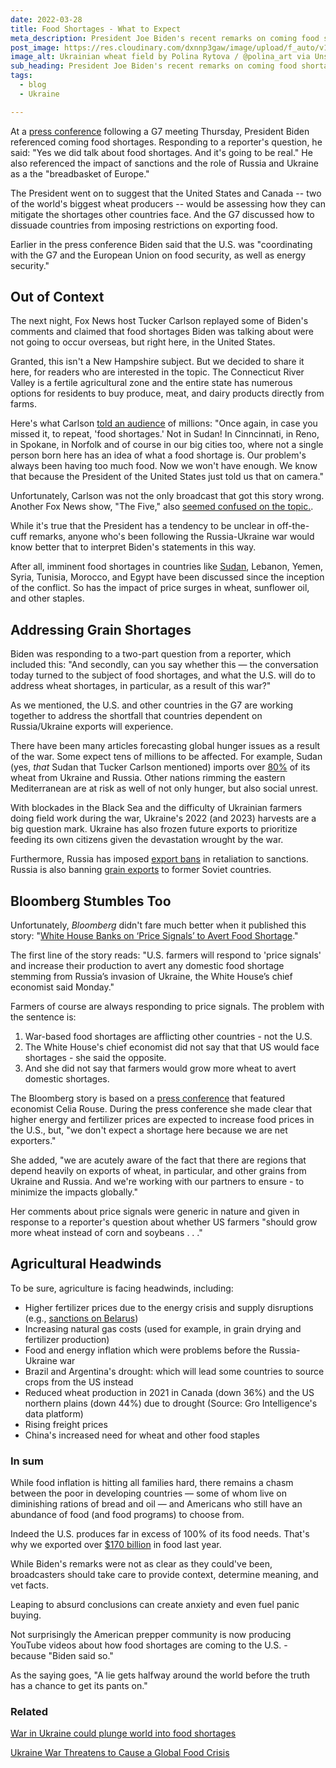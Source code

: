 ```yaml
---
date: 2022-03-28
title: Food Shortages - What to Expect
meta_description: President Joe Biden's recent remarks on coming food shortages are being misinterpreted by some. Here's what you need to know.
post_image: https://res.cloudinary.com/dxnnp3gaw/image/upload/f_auto/v1648434427/decodr/ukraine-wheat_ppzg4g.avif
image_alt: Ukrainian wheat field by Polina Rytova / @polina_art via Unsplash
sub_heading: President Joe Biden's recent remarks on coming food shortages are being misinterpreted 
tags:
  - blog
  - Ukraine

---
```



At a <a href="https://www.whitehouse.gov/briefing-room/speeches-remarks/2022/03/24/remarks-by-president-biden-in-press-conference-7/" target="blank">press conference</a> following a G7 meeting Thursday, President Biden referenced coming food shortages. Responding to a reporter's question, he said: "Yes we did talk about food shortages. And it's going to be real." He also referenced the impact of sanctions and the role of Russia and Ukraine as a the "breadbasket of Europe." 

The President went on to suggest that the United States and Canada -- two of the world's biggest wheat producers -- would be assessing how they can mitigate the shortages other countries face. And the G7 discussed how to dissuade countries from imposing restrictions on exporting food. 

Earlier in the press conference Biden said that the U.S. was "coordinating with the G7 and the European Union on food security, as well as energy security."

## Out of Context

The next night, Fox News host Tucker Carlson replayed some of Biden's comments and claimed that food shortages Biden was talking about were not going to occur overseas, but right here, in the United States.

Granted, this isn't a New Hampshire subject. But we decided to share it here, for readers who are interested in the topic. The Connecticut River Valley is a fertile agricultural zone and the entire state has numerous options for residents to buy produce, meat, and dairy products directly from farms.

Here's what Carlson <a href="https://www.youtube.com/embed/ohGa1DcA6BI" target="blank">told an audience</a> of millions: "Once again, in case you missed it, to repeat, 'food shortages.' Not in Sudan! In Cinncinnati, in Reno, in Spokane, in Norfolk and of course in our big cities too, where not a single person born here has an idea of what a food shortage is. Our problem's always been having too much food. Now we won't have enough. We know that because the President of the United States just told us that on camera." 

Unfortunately, Carlson was not the only broadcast that got this story wrong. Another Fox News show, "The Five," also <a href="https://www.youtube.com/watch?v=iR-7d7cLbQA" target="blank">seemed confused on the topic.</a>.

While it's true that the President has a tendency to be unclear in off-the-cuff remarks, anyone who's been following the Russia-Ukraine war would know better that to interpret Biden's statements in this way.

After all, imminent food shortages in countries like <a href="https://www.bloomberg.com/news/articles/2022-03-15/ukraine-war-combines-with-coup-to-leave-half-of-sudan-hungry" target="blank">Sudan</a>, Lebanon, Yemen, Syria, Tunisia, Morocco, and Egypt have been discussed since the inception of the conflict. So has the impact of price surges in wheat, sunflower oil, and other staples. 


## Addressing Grain Shortages

Biden was responding to a two-part question from a reporter, which included this: "And secondly, can you say whether this — the conversation today turned to the subject of food shortages, and what the U.S. will do to address wheat shortages, in particular, as a result of this war?"

As we mentioned, the U.S. and other countries in the G7 are working together to address the shortfall that countries dependent on Russia/Ukraine exports will experience. 

There have been many articles forecasting global hunger issues as a result of the war. Some expect tens of millions to be affected. For example, Sudan (yes, <em>that</em> Sudan that Tucker Carlson mentioned) imports over <a href="https://www.france24.com/en/live-news/20220321-ukraine-war-s-impact-on-wheat-threatens-hunger-in-sudan-aid-group" target="blank">80%</a> of its wheat from Ukraine and Russia. Other nations rimming the eastern Mediterranean are at risk as well of not only hunger, but also social unrest. 

With blockades in the Black Sea and the difficulty of Ukrainian farmers doing field work during the war, Ukraine's 2022 (and 2023) harvests are a big question mark. Ukraine has also frozen future exports to prioritize feeding its own citizens given the devastation wrought by the war.

Furthermore, Russia has imposed <a href="https://www.reuters.com/business/russia-suspends-exports-tech-telecoms-medical-auto-agricultural-equipment-until-2022-03-10/" target="blank">export bans</a> in retaliation to sanctions. Russia is also banning <a href="https://www.reuters.com/business/russia-may-suspend-grain-exports-until-june-30-interfax-2022-03-14/" target="blank">grain exports</a> to former Soviet countries.

## Bloomberg Stumbles Too

Unfortunately, <em>Bloomberg</em> didn't fare much better when it published this story: "<a href="https://www.bloomberg.com/news/articles/2022-03-28/white-house-banks-on-price-signals-to-avert-food-shortage" target="blank">White House Banks on ‘Price Signals’ to Avert Food Shortage</a>." 
  
The first line of the story reads: "U.S. farmers will respond to 'price signals' and increase their production to avert any domestic food shortage stemming from Russia’s invasion of Ukraine, the White House’s chief economist said Monday." 

Farmers of course are always responding to price signals. The problem with the sentence is:
1) War-based food shortages are afflicting other countries - not the U.S. 
2) The White House's chief economist did not say that that US would face shortages - she said the opposite.
3) And she did not say that farmers would grow more wheat to avert domestic shortages.
  
The Bloomberg story is based on a <a href="https://youtu.be/MAhOURpjBHY?t=923" target="blank">press conference</a> that featured economist Celia Rouse. During the press conference she made clear that higher energy and fertilizer prices are expected to increase food prices in the U.S., but, "we don't expect a shortage here because we are net exporters."

She added, "we are acutely aware of the fact that there are regions that depend heavily on exports of wheat, in particular, and other grains from Ukraine and Russia. And we're working with our partners to ensure - to minimize the impacts globally."

Her comments about price signals were generic in nature and given in response to a reporter's question about whether US farmers "should grow more wheat instead of corn and soybeans . . ."


## Agricultural Headwinds

To be sure, agriculture is facing headwinds, including:

* Higher fertilizer prices due to the energy crisis and supply disruptions (e.g., <a href="https://www.politico.eu/article/eu-sanctions-higher-food-prices-potash/" target="blank">sanctions on Belarus</a>)
* Increasing natural gas costs (used for example, in grain drying and fertilizer production)
* Food and energy inflation which were problems before the Russia-Ukraine war
* Brazil and Argentina's drought: which will lead some countries to source crops from the US instead
* Reduced wheat production in 2021 in Canada (down 36%) and the US northern plains (down 44%) due to drought (Source: Gro Intelligence's data platform)
* Rising freight prices
* China's increased need for wheat and other food staples

### In sum

While food inflation is hitting all families hard, there remains a chasm between the poor in developing countries — some of whom live on diminishing rations of bread and oil — and Americans who still have an abundance of food (and food programs) to choose from. 

Indeed the U.S. produces far in excess of 100% of its food needs. That's why we exported over <a href="https://www.usda.gov/media/press-releases/2022/02/08/american-agricultural-exports-shattered-records-2021" target="blank">$170 billion</a> in food last year.

While Biden's remarks were not as clear as they could've been, broadcasters should take care to provide context, determine meaning, and vet facts. 

Leaping to absurd conclusions can create anxiety and even fuel panic buying. 

Not surprisingly the American prepper community is now producing YouTube videos about how food shortages are coming to the U.S. - because "Biden said so." 

As the saying goes, "A lie gets halfway around the world before the truth has a chance to get its pants on."


### Related 

<a href="https://www.nationalgeographic.com/environment/article/war-in-ukraine-could-plunge-world-into-food-shortages" target="blank">War in Ukraine could plunge world into food shortages</a>

<a href="https://www.nytimes.com/2022/03/20/world/americas/ukraine-war-global-food-crisis.html" target="blank">Ukraine War Threatens to Cause a Global Food Crisis</a>
